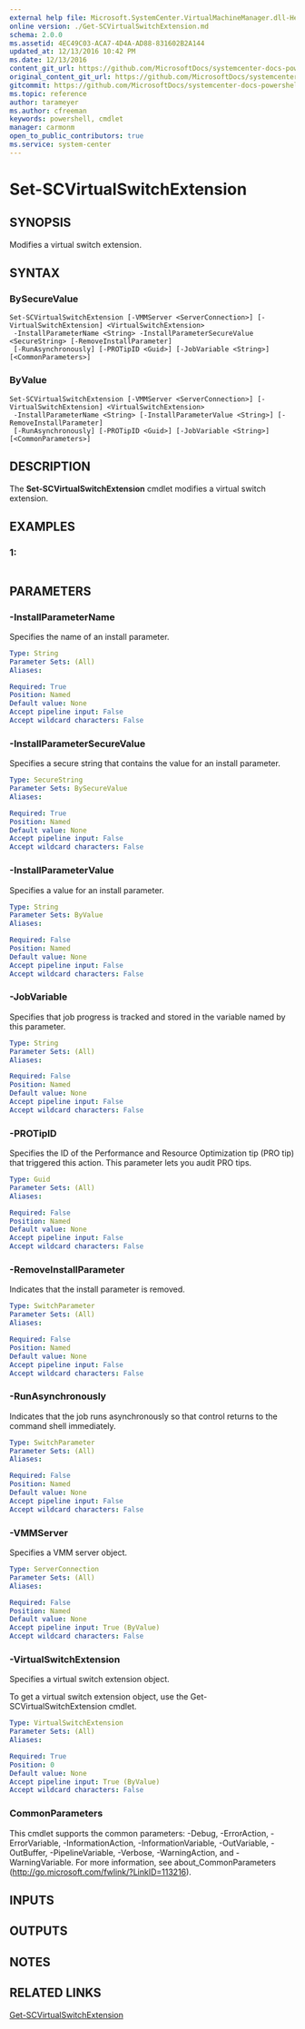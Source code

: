 ```yaml
---
external help file: Microsoft.SystemCenter.VirtualMachineManager.dll-Help.xml
online version: ./Get-SCVirtualSwitchExtension.md
schema: 2.0.0
ms.assetid: 4EC49C03-ACA7-4D4A-AD88-831602B2A144
updated_at: 12/13/2016 10:42 PM
ms.date: 12/13/2016
content_git_url: https://github.com/MicrosoftDocs/systemcenter-docs-powershell/blob/master/systemcenter-cmdlets/VirtualMachineManager/v1/Set-SCVirtualSwitchExtension.md
original_content_git_url: https://github.com/MicrosoftDocs/systemcenter-docs-powershell/blob/master/systemcenter-cmdlets/VirtualMachineManager/v1/Set-SCVirtualSwitchExtension.md
gitcommit: https://github.com/MicrosoftDocs/systemcenter-docs-powershell/blob/ea9507ac2178040476af5407227db8cb97701ea9/systemcenter-cmdlets/VirtualMachineManager/v1/Set-SCVirtualSwitchExtension.md
ms.topic: reference
author: tarameyer
ms.author: cfreeman
keywords: powershell, cmdlet
manager: carmonm
open_to_public_contributors: true
ms.service: system-center
---
```


# Set-SCVirtualSwitchExtension

## SYNOPSIS
Modifies a virtual switch extension.

## SYNTAX

### BySecureValue
```
Set-SCVirtualSwitchExtension [-VMMServer <ServerConnection>] [-VirtualSwitchExtension] <VirtualSwitchExtension>
 -InstallParameterName <String> -InstallParameterSecureValue <SecureString> [-RemoveInstallParameter]
 [-RunAsynchronously] [-PROTipID <Guid>] [-JobVariable <String>] [<CommonParameters>]
```

### ByValue
```
Set-SCVirtualSwitchExtension [-VMMServer <ServerConnection>] [-VirtualSwitchExtension] <VirtualSwitchExtension>
 -InstallParameterName <String> [-InstallParameterValue <String>] [-RemoveInstallParameter]
 [-RunAsynchronously] [-PROTipID <Guid>] [-JobVariable <String>] [<CommonParameters>]
```

## DESCRIPTION
The **Set-SCVirtualSwitchExtension** cmdlet modifies a virtual switch extension.

## EXAMPLES

### 1:
```

```

## PARAMETERS

### -InstallParameterName
Specifies the name of an install parameter.

```yaml
Type: String
Parameter Sets: (All)
Aliases: 

Required: True
Position: Named
Default value: None
Accept pipeline input: False
Accept wildcard characters: False
```

### -InstallParameterSecureValue
Specifies a secure string that contains the value for an install parameter.

```yaml
Type: SecureString
Parameter Sets: BySecureValue
Aliases: 

Required: True
Position: Named
Default value: None
Accept pipeline input: False
Accept wildcard characters: False
```

### -InstallParameterValue
Specifies a value for an install parameter.

```yaml
Type: String
Parameter Sets: ByValue
Aliases: 

Required: False
Position: Named
Default value: None
Accept pipeline input: False
Accept wildcard characters: False
```

### -JobVariable
Specifies that job progress is tracked and stored in the variable named by this parameter.

```yaml
Type: String
Parameter Sets: (All)
Aliases: 

Required: False
Position: Named
Default value: None
Accept pipeline input: False
Accept wildcard characters: False
```

### -PROTipID
Specifies the ID of the Performance and Resource Optimization tip (PRO tip) that triggered this action.
This parameter lets you audit PRO tips.

```yaml
Type: Guid
Parameter Sets: (All)
Aliases: 

Required: False
Position: Named
Default value: None
Accept pipeline input: False
Accept wildcard characters: False
```

### -RemoveInstallParameter
Indicates that the install parameter is removed.

```yaml
Type: SwitchParameter
Parameter Sets: (All)
Aliases: 

Required: False
Position: Named
Default value: None
Accept pipeline input: False
Accept wildcard characters: False
```

### -RunAsynchronously
Indicates that the job runs asynchronously so that control returns to the command shell immediately.

```yaml
Type: SwitchParameter
Parameter Sets: (All)
Aliases: 

Required: False
Position: Named
Default value: None
Accept pipeline input: False
Accept wildcard characters: False
```

### -VMMServer
Specifies a VMM server object.

```yaml
Type: ServerConnection
Parameter Sets: (All)
Aliases: 

Required: False
Position: Named
Default value: None
Accept pipeline input: True (ByValue)
Accept wildcard characters: False
```

### -VirtualSwitchExtension
Specifies a virtual switch extension object.

To get a virtual switch extension object, use the Get-SCVirtualSwitchExtension cmdlet.

```yaml
Type: VirtualSwitchExtension
Parameter Sets: (All)
Aliases: 

Required: True
Position: 0
Default value: None
Accept pipeline input: True (ByValue)
Accept wildcard characters: False
```

### CommonParameters
This cmdlet supports the common parameters: -Debug, -ErrorAction, -ErrorVariable, -InformationAction, -InformationVariable, -OutVariable, -OutBuffer, -PipelineVariable, -Verbose, -WarningAction, and -WarningVariable. For more information, see about_CommonParameters (http://go.microsoft.com/fwlink/?LinkID=113216).

## INPUTS

## OUTPUTS

## NOTES

## RELATED LINKS

[Get-SCVirtualSwitchExtension](xref:VirtualMachineManager/v1/Get-SCVirtualSwitchExtension.md)

